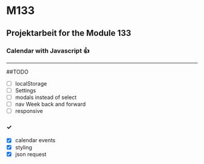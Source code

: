 # M133

## Projektarbeit for the Module 133

### Calendar with Javascript 👍

------------------------------

##TODO

- [ ] localStorage 
- [ ] Settings
- [ ] modals instead of select
- [ ] nav Week back and forward
- [ ] responsive
 
###  ✓
- [x] calendar events
- [x] styling 
- [x] json request 
